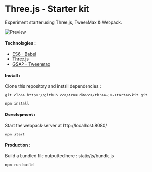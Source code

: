 # Three.js - Starter kit

Experiment starter using Three.js, TweenMax & Webpack.

![Preview](http://lab.arnaudrocca.fr/previews/three-js-starter-kit-preview.gif)

#### Technologies :

* [ES6 - Babel](https://github.com/babel/babel)
* [Three.js](https://github.com/mrdoob/three.js)
* [GSAP - Tweenmax](http://greensock.com/tweenmax)

#### Install :

Clone this repository and install dependencies :
```shell
git clone https://github.com/ArnaudRocca/three-js-starter-kit.git
```
```shell
npm install
```

#### Development :

Start the webpack-server at http://localhost:8080/
```shell
npm start
```

#### Production :

Build a bundled file outputted here : static/js/bundle.js
```shell
npm run build
```

